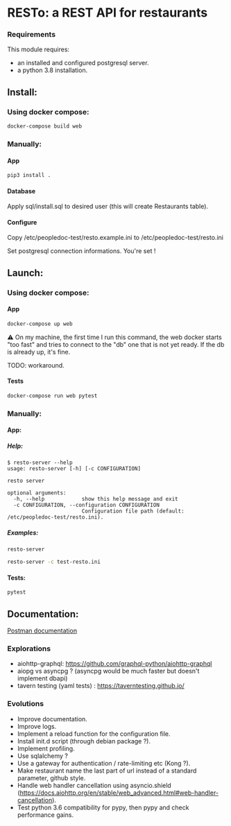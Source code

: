 # RESTo: a REST API for restaurants
### Requirements
This module requires:
- an installed and configured postgresql server.
- a python 3.8 installation.

## Install:
### Using docker compose:
```sh
docker-compose build web
```

### Manually:
#### App
```sh
pip3 install .
```

#### Database
Apply sql/install.sql to desired user (this will create Restaurants table).

#### Configure
Copy /etc/peopledoc-test/resto.example.ini to /etc/peopledoc-test/resto.ini

Set postgresql connection informations. You're set !

## Launch:
### Using docker compose:
#### App
```sh
docker-compose up web
```

:warning: On my machine, the first time I run this command, the web docker starts "too fast" and tries to connect to the "db" one that is not yet ready.
If the db is already up, it's fine.

TODO: workaround.

#### Tests
```sh
docker-compose run web pytest
```

### Manually:
#### App:
##### Help:
```
$ resto-server --help
usage: resto-server [-h] [-c CONFIGURATION]

resto server

optional arguments:
  -h, --help            show this help message and exit
  -c CONFIGURATION, --configuration CONFIGURATION
                        Configuration file path (default: /etc/peopledoc-test/resto.ini).
```

##### Examples:
```sh
resto-server
```
```sh
resto-server -c test-resto.ini
```

#### Tests:
```sh
pytest
```

## Documentation:
[Postman documentation](https://documenter.getpostman.com/view/9855198/SWEDzESm)

### Explorations
- aiohttp-graphql: https://github.com/graphql-python/aiohttp-graphql
- aiopg vs asyncpg ? (asyncpg would be much faster but doesn't implement dbapi)
- tavern testing (yaml tests) : https://taverntesting.github.io/

### Evolutions
- Improve documentation.
- Improve logs.
- Implement a reload function for the configuration file.
- Install init.d script (through debian package ?).
- Implement profiling.
- Use sqlalchemy ?
- Use a gateway for authentication / rate-limiting etc (Kong ?).
- Make restaurant name the last part of url instead of a standard parameter, github style.
- Handle web handler cancellation using asyncio.shield (https://docs.aiohttp.org/en/stable/web_advanced.html#web-handler-cancellation).
- Test python 3.6 compatibility for pypy, then pypy and check performance gains.
